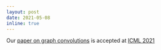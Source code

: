 ```yaml
---
layout: post
date: 2021-05-08
inline: true
---
```


Our [paper on graph convolutions](http://proceedings.mlr.press/v139/baranwal21a.html) is accepted at [ICML 2021](https://icml.cc/Conferences/2021)
